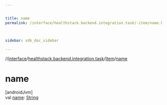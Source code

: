 ```yaml
---


title: name
permalink: /interface/healthstack.backend.integration.task/-item/name.html



sidebar: sdk_doc_sidebar

---
```



//[interface](/bi_interface.html)/[healthstack.backend.integration.task](../index.html)/[Item](index.html)/[name](name.html)



# name



[androidJvm]\
val [name](name.html): [String](https://kotlinlang.org/api/latest/jvm/stdlib/kotlin/-string/index.html)







